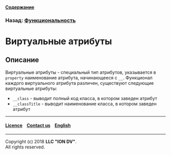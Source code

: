 #### [Содержание](/docs/ru/index.md)

### Назад: [Функциональность](functionality.md)

# Виртуальные атрибуты 

## Описание

Виртуальные атрибуты - специальный тип атрибутов, указывается в `property` наименование атрибута, начинающееся с `__`. Функционал каждого виртуального атрибута различен, существуют следующие виртуальные атрибуты:

- `__class` - выводит полный код класса, в котором заведен атрибут
- `__classTitle` - выводит наименование класса, в котором заведен атрибут

--------------------------------------------------------------------------  


 #### [Licence](/LICENSE) &ensp;  [Contact us](https://iondv.com/portal/contacts) &ensp;  [English](/docs/en/2_system_description/functionality/virtual_attr.md)   &ensp;
<div><img src="https://mc.iondv.com/watch/local/docs/framework" style="position:absolute; left:-9999px;" height=1 width=1 alt="iondv metrics"></div>         



--------------------------------------------------------------------------  

Copyright (c) 2018 **LLC "ION DV"**.   
All rights reserved. 
